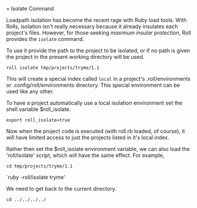 = Isolate Command

Loadpath isolation has become the recent rage with Ruby load tools.
With Rolls, isolation isn't really necessary because it already insulates
each project's files. However, for those seeking <i>maximum insular protection</i>,
Roll provides the `isolate` command.

To use it provide the path to the project to be isolated, or if no path is
given the project in the present working directory will be used.

  `roll isolate tmp/projects/tryme/1.1`

This will create a special index called `local` in a project's .roll/environments
or .config/roll/environments directory. This special environment can be used like
any other.

To have a project automatically use a local isolation environment set the shell
variable $roll_isolate.

  `export roll_isolate=true`

Now when the project code is executed (with roll.rb loaded, of course), it
will have limited access to just the projects listed in it's local index.

Rather then set the $roll_isolate environment variable, we can also load
the 'roll/isolate' script, which will have the same effect. For example,

  `cd tmp/projects/tryme/1.1`

  `ruby -roll/isolate tryme'

We need to get back to the current directory.

  `cd ../../../../`

